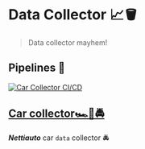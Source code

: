# Data Collector 📈🪣

> Data collector mayhem!

## Pipelines 🚀
[![Car Collector CI/CD](https://github.com/opazupa/data-collector/actions/workflows/car_collector.yml/badge.svg)](https://github.com/opazupa/data-collector/actions/workflows/car_collector.yml)


## [Car collector🏎️🚗🚔](./car-collector/README.md)

_**Nettiauto**_ car `data` collector 🚔

